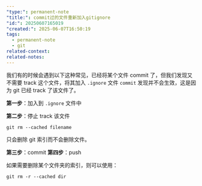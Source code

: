 ```yaml
---
"type:": permanent-note
"title:": commit过的文件重新加入gitignore
"id:": 20250607165019
"created:": 2025-06-07T16:50:19
tags:
  - permanent-note
  - git
related-context: 
related-notes:
---
```

我们有的时候会遇到以下这种常见，已经将某个文件 commit 了，但我们发现又不需要 track 这个文件，将其加入 `.ignore` 文件 `commit` 发现并不会生效，这是因为 git 已经 track 了该文件了。

**第一步**：加入到 `.ignore` 文件中

**第二步**：停止 track 该文件

```shell
git rm --cached filename
```

只会删除 git 索引而不会删除文件。

**第三步**：commit
**第四步**：push

如果需要删除某个文件夹的索引，则可以使用：
```shell
git rm -r --cached dir
```
